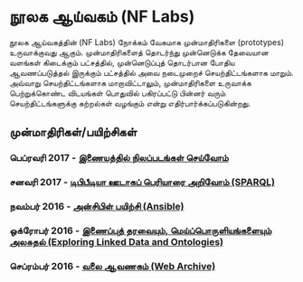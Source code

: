 # நூலக ஆய்வகம் (NF Labs)
நூலக ஆய்வகத்தின் (NF Labs) நோக்கம் வேகமாக முன்மாதிரிகளை (prototypes) உருவாக்குவது ஆகும்.  முன்மாதிரிகளைத் தொடர்ந்து முன்னெடுக்க தேவையான வளங்கள் கிடைக்கும் பட்சத்தில், முன்னெடுப்புத் தொடர்பான போதிய ஆவணப்படுத்தல் இருக்கும் பட்சத்தில் அவை நடைமுறைச் செயற்திட்டங்களாக மாறும்.  அவ்வாறு செயற்திட்டங்களாக மாறாவிட்டாலும், முன்மாதிரிகளை உருவாக்க பெற்றுக்கொண்ட விடயங்கள் பொதுவில் பகிரப்பட்டு பின்னர் வரும் செயற்திட்டங்களுக்கு கற்றல்கள் வழங்கும் என்று எதிர்பார்க்கப்படுகின்றது. 

## முன்மாதிரிகள்/பயிற்சிகள்
### பெப்ரவரி 2017 - [இணையத்தில் நிலப்படங்கள் செய்வோம்](https://github.com/noolahamfoundation/map-and-data/blob/master/%E0%AE%A8%E0%AF%82.%E0%AE%A8%E0%AE%BF%20-%20%E0%AE%86%E0%AE%AF%E0%AF%8D%E0%AE%B5%E0%AE%95%E0%AE%AE%E0%AF%8D%20-%20%E0%AE%87%E0%AE%A3%E0%AF%88%E0%AE%AF%E0%AE%A4%E0%AF%8D%E0%AE%A4%E0%AE%BF%E0%AE%B2%E0%AF%8D%20%E0%AE%A8%E0%AE%BF%E0%AE%B2%E0%AE%AA%E0%AF%8D%E0%AE%AA%E0%AE%9F%E0%AE%99%E0%AF%8D%E0%AE%95%E0%AE%B3%E0%AF%8D%20%E0%AE%9A%E0%AF%86%E0%AE%AF%E0%AF%8D%E0%AE%B5%E0%AF%8B%E0%AE%AE%E0%AF%8D.md)
### சனவரி 2017 - [டிபிபீடியா ஊடாகப் பெரியாரை அறிவோம் (SPARQL)](https://github.com/noolahamfoundation/noolaham-labs/blob/master/%E0%AE%A8%E0%AF%82.%E0%AE%A8%E0%AE%BF%20-%20%E0%AE%86%E0%AE%AF%E0%AF%8D%E0%AE%B5%E0%AE%95%E0%AE%AE%E0%AF%8D%20-%20%E0%AE%9F%E0%AE%BF%E0%AE%AA%E0%AE%BF%E0%AE%AA%E0%AF%80%E0%AE%9F%E0%AE%BF%E0%AE%AF%E0%AE%BE%20%E0%AE%8A%E0%AE%9F%E0%AE%BE%E0%AE%95%E0%AE%AA%E0%AF%8D%20%E0%AE%AA%E0%AF%86%E0%AE%B0%E0%AE%BF%E0%AE%AF%E0%AE%BE%E0%AE%B0%E0%AF%88%20%E0%AE%85%E0%AE%B1%E0%AE%BF%E0%AE%B5%E0%AF%8B%E0%AE%AE%E0%AF%8D.md)
### நவம்பர் 2016 - [அன்சிபிள் பயிற்சி (Ansible)](https://github.com/noolahamfoundation/noolaham-labs/blob/master/%E0%AE%A8%E0%AF%82.%E0%AE%A8%E0%AE%BF%20-%20%E0%AE%86%E0%AE%AF%E0%AF%8D%E0%AE%B5%E0%AE%95%E0%AE%AE%E0%AF%8D%20-%20%E0%AE%85%E0%AE%A9%E0%AF%8D%E0%AE%9A%E0%AE%BF%E0%AE%AA%E0%AE%BF%E0%AE%B3%E0%AF%8D%20%E0%AE%AA%E0%AE%AF%E0%AE%BF%E0%AE%B1%E0%AF%8D%E0%AE%9A%E0%AE%BF.md)
### ஒக்ரோபர் 2016 - [இணைப்புத் தரவையும், மெய்ப்பொருளியங்களையும் அலசுதல் (Exploring Linked Data and Ontologies)](https://github.com/noolahamfoundation/noolaham-labs/blob/master/NF%20-%20Labs%20-%20Exploring%20Linked%20Data%20and%20Ontologies.md)
### செப்ரம்பர் 2016 - [வலை ஆவணகம் (Web Archive)](https://github.com/noolahamfoundation/web-archive)
